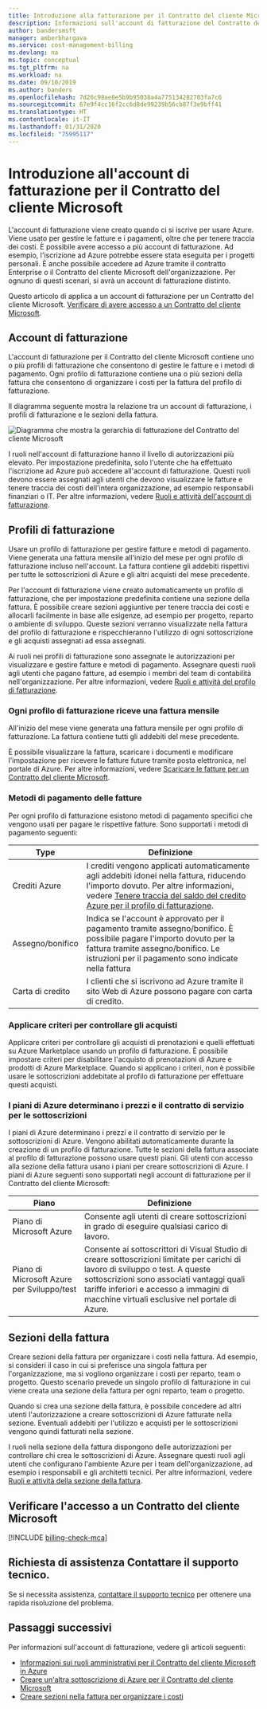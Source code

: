```yaml
---
title: Introduzione alla fatturazione per il Contratto del cliente Microsoft - Azure
description: Informazioni sull'account di fatturazione del Contratto del cliente Microsoft
author: bandersmsft
manager: amberbhargava
ms.service: cost-management-billing
ms.devlang: na
ms.topic: conceptual
ms.tgt_pltfrm: na
ms.workload: na
ms.date: 09/10/2019
ms.author: banders
ms.openlocfilehash: 7d26c98ae8e5b9b95038a4a775134282703fa7c6
ms.sourcegitcommit: 67e9f4cc16f2cc6d8de99239b56cb87f3e9bff41
ms.translationtype: HT
ms.contentlocale: it-IT
ms.lasthandoff: 01/31/2020
ms.locfileid: "75995117"
---
```

# <a name="get-started-with-your-microsoft-customer-agreement-billing-account"></a>Introduzione all'account di fatturazione per il Contratto del cliente Microsoft

L'account di fatturazione viene creato quando ci si iscrive per usare Azure. Viene usato per gestire le fatture e i pagamenti, oltre che per tenere traccia dei costi. È possibile avere accesso a più account di fatturazione. Ad esempio, l'iscrizione ad Azure potrebbe essere stata eseguita per i progetti personali. È anche possibile accedere ad Azure tramite il contratto Enterprise o il Contratto del cliente Microsoft dell'organizzazione. Per ognuno di questi scenari, si avrà un account di fatturazione distinto.

Questo articolo di applica a un account di fatturazione per un Contratto del cliente Microsoft. [Verificare di avere accesso a un Contratto del cliente Microsoft](#check-access-to-a-microsoft-customer-agreement).

## <a name="your-billing-account"></a>Account di fatturazione

L'account di fatturazione per il Contratto del cliente Microsoft contiene uno o più profili di fatturazione che consentono di gestire le fatture e i metodi di pagamento. Ogni profilo di fatturazione contiene una o più sezioni della fattura che consentono di organizzare i costi per la fattura del profilo di fatturazione.

Il diagramma seguente mostra la relazione tra un account di fatturazione, i profili di fatturazione e le sezioni della fattura.

![Diagramma che mostra la gerarchia di fatturazione del Contratto del cliente Microsoft](./media/mca-overview/mca-billing-hierarchy.png)

I ruoli nell'account di fatturazione hanno il livello di autorizzazioni più elevato. Per impostazione predefinita, solo l'utente che ha effettuato l'iscrizione ad Azure può accedere all'account di fatturazione. Questi ruoli devono essere assegnati agli utenti che devono visualizzare le fatture e tenere traccia dei costi dell'intera organizzazione, ad esempio responsabili finanziari o IT. Per altre informazioni, vedere [Ruoli e attività dell'account di fatturazione](../manage/understand-mca-roles.md#billing-account-roles-and-tasks).

## <a name="billing-profiles"></a>Profili di fatturazione

Usare un profilo di fatturazione per gestire fatture e metodi di pagamento. Viene generata una fattura mensile all'inizio del mese per ogni profilo di fatturazione incluso nell'account. La fattura contiene gli addebiti rispettivi per tutte le sottoscrizioni di Azure e gli altri acquisti del mese precedente.

Per l'account di fatturazione viene creato automaticamente un profilo di fatturazione, che per impostazione predefinita contiene una sezione della fattura. È possibile creare sezioni aggiuntive per tenere traccia dei costi e allocarli facilmente in base alle esigenze, ad esempio per progetto, reparto o ambiente di sviluppo. Queste sezioni verranno visualizzate nella fattura del profilo di fatturazione e rispecchieranno l'utilizzo di ogni sottoscrizione e gli acquisti assegnati ad essa assegnati.

Ai ruoli nei profili di fatturazione sono assegnate le autorizzazioni per visualizzare e gestire fatture e metodi di pagamento. Assegnare questi ruoli agli utenti che pagano fatture, ad esempio i membri del team di contabilità nell'organizzazione. Per altre informazioni, vedere [Ruoli e attività del profilo di fatturazione](../manage/understand-mca-roles.md#billing-profile-roles-and-tasks).

### <a name="each-billing-profile-gets-a-monthly-invoice"></a>Ogni profilo di fatturazione riceve una fattura mensile

All'inizio del mese viene generata una fattura mensile per ogni profilo di fatturazione. La fattura contiene tutti gli addebiti del mese precedente.

È possibile visualizzare la fattura, scaricare i documenti e modificare l'impostazione per ricevere le fatture future tramite posta elettronica, nel portale di Azure. Per altre informazioni, vedere [Scaricare le fatture per un Contratto del cliente Microsoft](../manage/download-azure-invoice-daily-usage-date.md#download-invoices-for-a-microsoft-customer-agreement).

### <a name="invoice-payment-methods"></a>Metodi di pagamento delle fatture

Per ogni profilo di fatturazione esistono metodi di pagamento specifici che vengono usati per pagare le rispettive fatture. Sono supportati i metodi di pagamento seguenti:

| Type             | Definizione  |
|------------------|-------------|
|Crediti Azure    |  I crediti vengono applicati automaticamente agli addebiti idonei nella fattura, riducendo l'importo dovuto. Per altre informazioni, vedere [Tenere traccia del saldo del credito Azure per il profilo di fatturazione](../manage/mca-check-azure-credits-balance.md). |
|Assegno/bonifico | Indica se l'account è approvato per il pagamento tramite assegno/bonifico. È possibile pagare l'importo dovuto per la fattura tramite assegno/bonifico. Le istruzioni per il pagamento sono indicate nella fattura |
|Carta di credito | I clienti che si iscrivono ad Azure tramite il sito Web di Azure possono pagare con carta di credito. |

### <a name="apply-policies-to-control-purchases"></a>Applicare criteri per controllare gli acquisti

Applicare criteri per controllare gli acquisti di prenotazioni e quelli effettuati su Azure Marketplace usando un profilo di fatturazione. È possibile impostare criteri per disabilitare l'acquisto di prenotazioni di Azure e prodotti di Azure Marketplace. Quando si applicano i criteri, non è possibile usare le sottoscrizioni addebitate al profilo di fatturazione per effettuare questi acquisti.

### <a name="azure-plans-determine-pricing-and-service-level-agreement-for-subscriptions"></a>I piani di Azure determinano i prezzi e il contratto di servizio per le sottoscrizioni

I piani di Azure determinano i prezzi e il contratto di servizio per le sottoscrizioni di Azure. Vengono abilitati automaticamente durante la creazione di un profilo di fatturazione. Tutte le sezioni della fattura associate al profilo di fatturazione possono usare questi piani. Gli utenti con accesso alla sezione della fattura usano i piani per creare sottoscrizioni di Azure. I piani di Azure seguenti sono supportati negli account di fatturazione per il Contratto del cliente Microsoft:

| Piano             | Definizione  |
|------------------|-------------|
|Piano di Microsoft Azure   | Consente agli utenti di creare sottoscrizioni in grado di eseguire qualsiasi carico di lavoro.  |
|Piano di Microsoft Azure per Sviluppo/test | Consente ai sottoscrittori di Visual Studio di creare sottoscrizioni limitate per carichi di lavoro di sviluppo o test. A queste sottoscrizioni sono associati vantaggi quali tariffe inferiori e accesso a immagini di macchine virtuali esclusive nel portale di Azure. |

## <a name="invoice-sections"></a>Sezioni della fattura

Creare sezioni della fattura per organizzare i costi nella fattura. Ad esempio, si consideri il caso in cui si preferisce una singola fattura per l'organizzazione, ma si vogliono organizzare i costi per reparto, team o progetto. Questo scenario prevede un singolo profilo di fatturazione in cui viene creata una sezione della fattura per ogni reparto, team o progetto.

Quando si crea una sezione della fattura, è possibile concedere ad altri utenti l'autorizzazione a creare sottoscrizioni di Azure fatturate nella sezione. Eventuali addebiti per l'utilizzo e acquisti per le sottoscrizioni vengono quindi fatturati nella sezione.

I ruoli nella sezione della fattura dispongono delle autorizzazioni per controllare chi crea le sottoscrizioni di Azure. Assegnare questi ruoli agli utenti che configurano l'ambiente Azure per i team dell'organizzazione, ad esempio i responsabili e gli architetti tecnici. Per altre informazioni, vedere [Ruoli e attività della sezione della fattura](../manage/understand-mca-roles.md#invoice-section-roles-and-tasks).

## <a name="check-access-to-a-microsoft-customer-agreement"></a>Verificare l'accesso a un Contratto del cliente Microsoft
[!INCLUDE [billing-check-mca](../../../includes/billing-check-mca.md)]

## <a name="need-help-contact-support"></a>Richiesta di assistenza Contattare il supporto tecnico.

Se si necessita assistenza, [contattare il supporto tecnico](https://portal.azure.com/?#blade/Microsoft_Azure_Support/HelpAndSupportBlade) per ottenere una rapida risoluzione del problema.

## <a name="next-steps"></a>Passaggi successivi

Per informazioni sull'account di fatturazione, vedere gli articoli seguenti:

- [Informazioni sui ruoli amministrativi per il Contratto del cliente Microsoft in Azure](../manage/understand-mca-roles.md)
- [Creare un'altra sottoscrizione di Azure per il Contratto del cliente Microsoft](../manage/create-subscription.md)
- [Creare sezioni nella fattura per organizzare i costi](../manage/mca-section-invoice.md)
